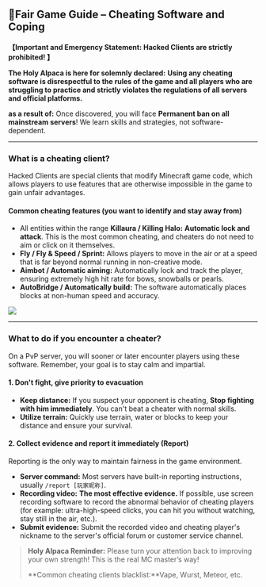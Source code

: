 ## 🚨Fair Game Guide – Cheating Software and Coping

**【Important and Emergency Statement: Hacked Clients are strictly prohibited! 】**

**The Holy Alpaca is here for solemnly declared:** **Using any cheating software is disrespectful to the rules of the game and all players who are struggling to practice and strictly violates the regulations of all servers and official platforms.**

**as a result of:** Once discovered, you will face **Permanent ban on all mainstream servers**! We learn skills and strategies, not software-dependent.

------



### What is a cheating client?



Hacked Clients are special clients that modify Minecraft game code, which allows players to use features that are otherwise impossible in the game to gain unfair advantages.



#### Common cheating features (you want to identify and stay away from)



- All entities within the range **Killaura / Killing Halo:** **Automatic lock and attack**. This is the most common cheating, and cheaters do not need to aim or click on it themselves.
- **Fly / Fly & Speed ​​/ Sprint:** Allows players to move in the air or at a speed that is far beyond normal running in non-creative mode.
- **Aimbot / Automatic aiming:** Automatically lock and track the player, ensuring extremely high hit rate for bows, snowballs or pearls.
- **AutoBridge / Automatically build:** The software automatically places blocks at non-human speed and accuracy.

![](https://zh.minecraft.wiki/images/Impulse_Command_Block.gif?e65a3&format=original)

------



### What to do if you encounter a cheater?



On a PvP server, you will sooner or later encounter players using these software. Remember, your goal is to stay calm and impartial.



#### 1. **Don't fight, give priority to evacuation**



- **Keep distance:** If you suspect your opponent is cheating, **Stop fighting with him immediately**. You can't beat a cheater with normal skills.
- **Utilize terrain:** Quickly use terrain, water or blocks to keep your distance and ensure your survival.



#### 2. **Collect evidence and report it immediately (Report)**



Reporting is the only way to maintain fairness in the game environment.

- **Server command:** Most servers have built-in reporting instructions, usually `/report [玩家昵称]`.
- **Recording video:** **The most effective evidence.** If possible, use screen recording software to record the abnormal behavior of cheating players (for example: ultra-high-speed clicks, you can hit you without watching, stay still in the air, etc.).
- **Submit evidence:** Submit the recorded video and cheating player's nickname to the server's official forum or customer service channel.

> **Holy Alpaca Reminder:** Please turn your attention back to improving your own strength! This is the real MC master’s way!
>
> **Common cheating clients blacklist:**Vape, Wurst, Meteor, etc.